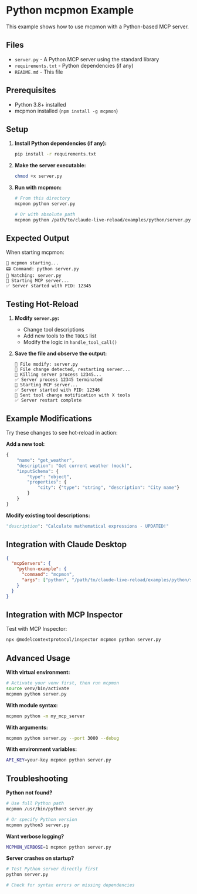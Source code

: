 # Python mcpmon Example

This example shows how to use mcpmon with a Python-based MCP server.

## Files

- `server.py` - A Python MCP server using the standard library
- `requirements.txt` - Python dependencies (if any)
- `README.md` - This file

## Prerequisites

- Python 3.8+ installed
- mcpmon installed (`npm install -g mcpmon`)

## Setup

1. **Install Python dependencies (if any):**
   ```bash
   pip install -r requirements.txt
   ```

2. **Make the server executable:**
   ```bash
   chmod +x server.py
   ```

3. **Run with mcpmon:**
   ```bash
   # From this directory
   mcpmon python server.py
   
   # Or with absolute path
   mcpmon python /path/to/claude-live-reload/examples/python/server.py
   ```

## Expected Output

When starting mcpmon:

```
🔧 mcpmon starting...
📟 Command: python server.py
👀 Watching: server.py
🚀 Starting MCP server...
✅ Server started with PID: 12345
```

## Testing Hot-Reload

1. **Modify `server.py`:**
   - Change tool descriptions
   - Add new tools to the `TOOLS` list
   - Modify the logic in `handle_tool_call()`

2. **Save the file and observe the output:**
   ```
   📝 File modify: server.py
   🔄 File change detected, restarting server...
   🛑 Killing server process 12345...
   ✅ Server process 12345 terminated
   🚀 Starting MCP server...
   ✅ Server started with PID: 12346
   📢 Sent tool change notification with X tools
   ✅ Server restart complete
   ```

## Example Modifications

Try these changes to see hot-reload in action:

**Add a new tool:**

```python
{
    "name": "get_weather",
    "description": "Get current weather (mock)",
    "inputSchema": {
        "type": "object",
        "properties": {
            "city": {"type": "string", "description": "City name"}
        }
    }
}
```

**Modify existing tool descriptions:**

```python
"description": "Calculate mathematical expressions - UPDATED!"
```

## Integration with Claude Desktop

```json
{
  "mcpServers": {
    "python-example": {
      "command": "mcpmon",
      "args": ["python", "/path/to/claude-live-reload/examples/python/server.py"]
    }
  }
}
```

## Integration with MCP Inspector

Test with MCP Inspector:

```bash
npx @modelcontextprotocol/inspector mcpmon python server.py
```

## Advanced Usage

**With virtual environment:**
```bash
# Activate your venv first, then run mcpmon
source venv/bin/activate
mcpmon python server.py
```

**With module syntax:**
```bash
mcpmon python -m my_mcp_server
```

**With arguments:**
```bash
mcpmon python server.py --port 3000 --debug
```

**With environment variables:**
```bash
API_KEY=your-key mcpmon python server.py
```

## Troubleshooting

**Python not found?**
```bash
# Use full Python path
mcpmon /usr/bin/python3 server.py

# Or specify Python version
mcpmon python3 server.py
```

**Want verbose logging?**
```bash
MCPMON_VERBOSE=1 mcpmon python server.py
```

**Server crashes on startup?**
```bash
# Test Python server directly first
python server.py

# Check for syntax errors or missing dependencies
```